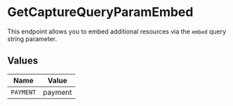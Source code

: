 # GetCaptureQueryParamEmbed

This endpoint allows you to embed additional resources via the
`embed` query string parameter.


## Values

| Name      | Value     |
| --------- | --------- |
| `PAYMENT` | payment   |